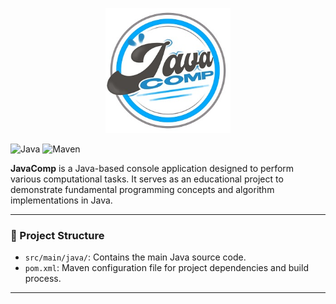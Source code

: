 <p align="center">
  <img src="https://raw.githubusercontent.com/yolandamazi/JavaComp/main/app/src/main/resources/LOGO.jpg" alt="JavaComp Logo" width="200"/>
</p>

![Java](https://img.shields.io/badge/Java-ED8B00?style=for-the-badge&logo=java&logoColor=white)
![Maven](https://img.shields.io/badge/Maven-C71A36?style=for-the-badge&logo=apachemaven&logoColor=white)

**JavaComp** is a Java-based console application designed to perform various computational tasks. It serves as an educational project to demonstrate fundamental programming concepts and algorithm implementations in Java.

---

### 📁 Project Structure
- `src/main/java/`: Contains the main Java source code.
- `pom.xml`: Maven configuration file for project dependencies and build process.

---
